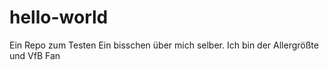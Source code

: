# hello-world
Ein Repo zum Testen
Ein bisschen über mich selber.
Ich bin der Allergrößte und VfB Fan
